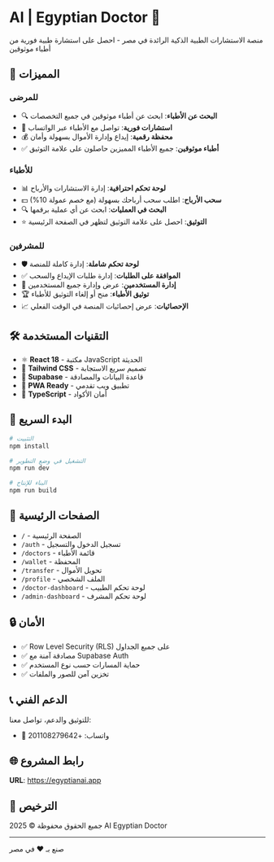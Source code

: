 # AI | Egyptian Doctor 🏥

منصة الاستشارات الطبية الذكية الرائدة في مصر - احصل على استشارة طبية فورية من أطباء موثوقين

## 🌟 المميزات

### للمرضى
- 🔍 **البحث عن الأطباء**: ابحث عن أطباء موثوقين في جميع التخصصات
- 💬 **استشارات فورية**: تواصل مع الأطباء عبر الواتساب
- 💰 **محفظة رقمية**: إيداع وإدارة الأموال بسهولة وأمان
- ✅ **أطباء موثوقين**: جميع الأطباء المميزين حاصلون على علامة التوثيق

### للأطباء
- 📊 **لوحة تحكم احترافية**: إدارة الاستشارات والأرباح
- 💵 **سحب الأرباح**: اطلب سحب أرباحك بسهولة (مع خصم عمولة 10%)
- 🔍 **البحث في العمليات**: ابحث عن أي عملية برقمها
- ⭐ **التوثيق**: احصل على علامة التوثيق لتظهر في الصفحة الرئيسية

### للمشرفين
- 🛡️ **لوحة تحكم شاملة**: إدارة كاملة للمنصة
- ✅ **الموافقة على الطلبات**: إدارة طلبات الإيداع والسحب
- 👥 **إدارة المستخدمين**: عرض وإدارة جميع المستخدمين
- 🏆 **توثيق الأطباء**: منح أو إلغاء التوثيق للأطباء
- 📈 **الإحصائيات**: عرض إحصائيات المنصة في الوقت الفعلي

## 🛠️ التقنيات المستخدمة

- ⚛️ **React 18** - مكتبة JavaScript الحديثة
- 🎨 **Tailwind CSS** - تصميم سريع الاستجابة
- 🔐 **Supabase** - قاعدة البيانات والمصادقة
- 📱 **PWA Ready** - تطبيق ويب تقدمي
- 🎯 **TypeScript** - أمان الأكواد

## 🚀 البدء السريع

```bash
# التثبيت
npm install

# التشغيل في وضع التطوير
npm run dev

# البناء للإنتاج
npm run build
```

## 📱 الصفحات الرئيسية

- `/` - الصفحة الرئيسية
- `/auth` - تسجيل الدخول والتسجيل
- `/doctors` - قائمة الأطباء
- `/wallet` - المحفظة
- `/transfer` - تحويل الأموال
- `/profile` - الملف الشخصي
- `/doctor-dashboard` - لوحة تحكم الطبيب
- `/admin-dashboard` - لوحة تحكم المشرف

## 🔒 الأمان

- ✅ Row Level Security (RLS) على جميع الجداول
- ✅ مصادقة آمنة مع Supabase Auth
- ✅ حماية المسارات حسب نوع المستخدم
- ✅ تخزين آمن للصور والملفات

## 📞 الدعم الفني

للتوثيق والدعم، تواصل معنا:
- 📱 واتساب: +201108279642

## 🌐 رابط المشروع

**URL**: https://egyptianai.app

## 📄 الترخيص

جميع الحقوق محفوظة © 2025 AI Egyptian Doctor

---

صنع بـ ❤️ في مصر
